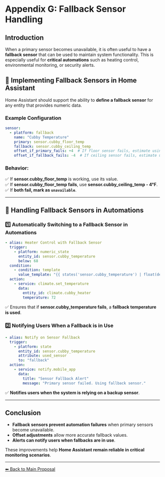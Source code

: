 # **Appendix G: Fallback Sensor Handling**

## **Introduction**
When a primary sensor becomes unavailable, it is often useful to have a **fallback sensor** that can be used to maintain system functionality. This is especially useful for **critical automations** such as heating control, environmental monitoring, or security alerts.

## **🔹 Implementing Fallback Sensors in Home Assistant**
Home Assistant should support the ability to **define a fallback sensor** for any entity that provides numeric data.

### **Example Configuration**
```yaml
sensor:
  - platform: fallback
    name: "Cubby Temperature"
    primary: sensor.cubby_floor_temp
    fallback: sensor.cubby_ceiling_temp
    offset_if_primary_fails: +4  # If floor sensor fails, estimate using ceiling -4°F
    offset_if_fallback_fails: -4  # If ceiling sensor fails, estimate using floor +4°F
```

### **Behavior:**
✅ If **sensor.cubby_floor_temp** is working, use its value.  
✅ If **sensor.cubby_floor_temp fails**, use **sensor.cubby_ceiling_temp - 4°F**.  
✅ If **both fail, mark as `unavailable`**.

---

## **🔹 Handling Fallback Sensors in Automations**

### **1️⃣ Automatically Switching to a Fallback Sensor in Automations**
```yaml
- alias: Heater Control with Fallback Sensor
  trigger:
    - platform: numeric_state
      entity_id: sensor.cubby_temperature
      below: 68
  condition:
    - condition: template
      value_template: "{{ states('sensor.cubby_temperature') | float(default=72) > 60 }}"
  action:
    - service: climate.set_temperature
      data:
        entity_id: climate.cubby_heater
        temperature: 72
```
✅ Ensures that if **sensor.cubby_temperature fails**, a **fallback temperature is used**.

### **2️⃣ Notifying Users When a Fallback is in Use**
```yaml
- alias: Notify on Sensor Fallback
  trigger:
    - platform: state
      entity_id: sensor.cubby_temperature
      attribute: used_sensor
      to: "fallback"
  action:
    - service: notify.mobile_app
      data:
        title: "Sensor Fallback Alert"
        message: "Primary sensor failed. Using fallback sensor."
```
✅ **Notifies users when the system is relying on a backup sensor**.

---

## **Conclusion**
- **Fallback sensors prevent automation failures** when primary sensors become unavailable.
- **Offset adjustments** allow more accurate fallback values.
- **Alerts can notify users when fallbacks are in use**.

These improvements help **Home Assistant remain reliable in critical monitoring scenarios**.

---

[⬅ Back to Main Proposal](README.md)
